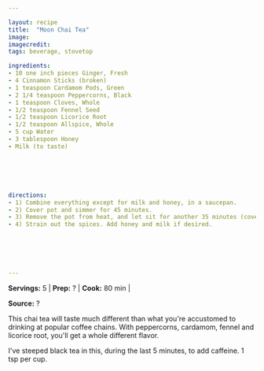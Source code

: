 ```yaml
---

layout: recipe
title:  "Moon Chai Tea"
image: 
imagecredit: 
tags: beverage, stovetop

ingredients:
- 10 one inch pieces Ginger, Fresh
- 4 Cinnamon Sticks (broken)
- 1 teaspoon Cardamom Pods, Green
- 2 1/4 teaspoon Peppercorns, Black
- 1 teaspoon Cloves, Whole
- 1/2 teaspoon Fennel Seed
- 1/2 teaspoon Licorice Root
- 1/2 teaspoon Allspice, Whole
- 5 cup Water
- 3 tablespoon Honey
- Milk (to taste)






directions:
- 1) Combine everything except for milk and honey, in a saucepan. 
- 2) Cover pot and simmer for 45 minutes. 
- 3) Remove the pot from heat, and let sit for another 35 minutes (covered). 
- 4) Strain out the spices. Add honey and milk if desired.






---
```


**Servings:** 5 | **Prep:** ? | **Cook:** 80 min | 

**Source:** ?

This chai tea will taste much different than what you're accustomed to drinking at popular coffee chains. With peppercorns, cardamom, fennel and licorice root, you'll get a whole different flavor.

I've steeped black tea in this, during the last 5 minutes, to add caffeine. 1 tsp per cup.
